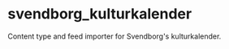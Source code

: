svendborg_kulturkalender
========================

Content type and feed importer for Svendborg's kulturkalender.
